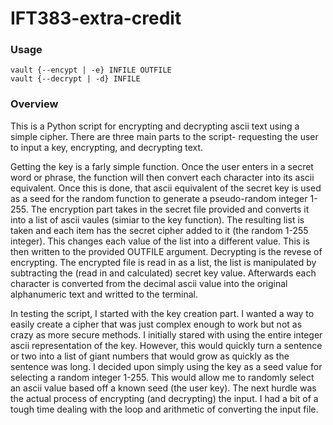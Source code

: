 # IFT383-extra-credit
### Usage  
`vault {--encypt | -e} INFILE OUTFILE`  
`vault {--decrypt | -d} INFILE`
  
### Overview
  This is a Python script for encrypting and decrypting ascii text using a simple cipher. There are three main parts to the script- requesting the user to input a key, encrypting, and decrypting text.  
  
  Getting the key is a farly simple function. Once the user enters in a secret word or phrase, the function will then convert each character into its ascii equivalent. Once this is done, that ascii equivalent of the secret key is used as a seed for the random function to generate a pseudo-random integer 1-255. The encryption part takes in the secret file provided and converts it into a list of ascii vaules (simiar to the key function). The resulting list is taken and each item has the secret cipher added to it (the random 1-255 integer). This changes each value of the list into a different value. This is then written to the provided OUTFILE argument. Decrypting is the revese of encrypting. The encrypted file is read in as a list, the list is manipulated by subtracting the (read in and calculated) secret key value. Afterwards each character is converted from the decimal ascii value into the original alphanumeric text and writted to the terminal. 
  
  In testing the script, I started with the key creation part. I wanted a way to easily create a cipher that was just complex enough to work but not as crazy as more secure methods. I initially stared with using the entire integer ascii representation of the key.  However, this would quickly turn a sentence or two into a list of giant numbers that would grow as quickly as the sentence was long. I decided upon simply using the key as a seed value for selecting a random integer 1-255. This would allow me to randomly select an ascii value based off a known seed (the user key). The next hurdle was the actual process of encrypting (and decrypting) the input. I had a bit of a tough time dealing with the loop and arithmetic of converting the input file.

